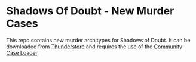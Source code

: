 # Shadows Of Doubt - New Murder Cases

This repo contains new murder architypes for Shadows of Doubt. It can be downloaded from [Thunderstore](https://thunderstore.io/c/shadows-of-doubt/p/Piepieonline/) and requires the use of the [Community Case Loader](https://thunderstore.io/c/shadows-of-doubt/p/Piepieonline/CommunityCaseLoader/).